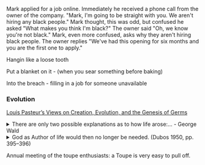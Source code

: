 Mark applied for a job online.  Immediately he received a phone call from the owner of the company.  "Mark, I'm going to be straight with you.  We aren't hiring any black people."  Mark thought, this was odd, but confused he asked "What makes you think I'm black?"  The owner said "Oh, we know you're not black."  Mark, even more confused, asks why they aren't hiring black people.  The owner replies "We've had this opening for six months and you are the first one to apply."

Hangin like a loose tooth

Put a blanket on it - (when you sear something before baking)

Into the breach - filling in a job for someone unavailable


### Evolution  
[Louis Pasteur’s Views on Creation, Evolution, and the Genesis of Germs](https://digitalcommons.liberty.edu/cgi/viewcontent.cgi?article=1143&context=bio_chem_fac_pubs)  


<details>
<summary>There are only two possible explanations as to how life arose:... - George Wald</summary>
There are only two possible explanations as to how life arose: Spontaneous generation arising to evolution or a supernatural creative act of God.... There is no other possibility. Spontaneous generation was scientifically disproved 120 years ago by Louis Pasteur and others, but that just leaves us with only one other possibility... that life came as a supernatural act of creation by God, but I can't accept that philosophy because I do not want to believe in God. Therefore I choose to believe in that which I know is scientifically impossible, spontaneous generation leading to evolution.
  - George Wald
</details>

<details>
  <summary>God as Author of life would then no longer be needed. (Dubos 1950, pp. 395–396)</summary>
  This is why the problem of spontaneous generation
is all absorbing, and all-important. It is the very
problem of life and of its origin. To bring about
spontaneous generation would be to create a germ. It
would be creating life; it would be to solve the problem
of its origin. It would mean to go from matter to life
through conditions of environment and of matter.
God as Author of life would then no longer be needed.
Matter would replace Him. God would need to be
invoked only as Author of the motions of the universe.
  (Dubos 1950, pp. 395–396)
</details>

Annual meeting of the toupe enthusiasts: a Toupe is very easy to pull off.
